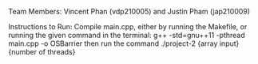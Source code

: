 Team Members:
Vincent Phan (vdp210005) and Justin Pham (jap210009)

Instructions to Run:
Compile main.cpp, either by running the Makefile, or running the given command in the terminal:
    	g++ -std=gnu++11 -pthread main.cpp -o OSBarrier
then run the command
    ./project-2 {array input} {number of threads}
